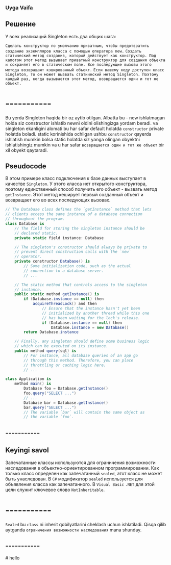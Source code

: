 ### Uyga Vaifa 

## Решение
У всех реализаций Singleton есть два общих шага:

`Сделать конструктор по умолчанию приватным, чтобы предотвратить создание экземпляров класса с помощью оператора new.`
`Создать статический метод создания, который действует как конструктор. Под капотом этот метод вызывает приватный конструктор для создания объекта и сохраняет его в статическом поле. Все последующие вызовы этого метода возвращают кэшированный объект.`
`Если вашему коду доступен класс Singleton, то он может вызвать статический метод Singleton. Поэтому каждый раз, когда вызывается этот метод, возвращается один и тот же объект.`

# -----------

Bu yerda Singleton haqida bir oz aytib otilgan. Albatta bu - new ishlatmagan holda siz constructor ishlatib newni oldini olishingizga yordam beradi.
va singleton ekanligini alomati bu har safar default holatda `constructor` private holatda boladi.
static korinishida ochilgan ushbu `constructor` qayerda ishlatish mumkin bolsa static holatda siz yanga olingan obyektni ishlatishingiz mumkin va u har safar `возвращается один и тот же объект` bir xil obyekt qaytaradi.

## Pseudocode


В этом примере класс подключения к базе данных выступает в качестве `Singleton`. У этого класса нет открытого конструктора, поэтому единственный способ получить его объект - вызвать метод `getInstance`. Этот метод кеширует первый созданный объект и возвращает его во всех последующих вызовах.


```csharp
// The Database class defines the `getInstance` method that lets
// clients access the same instance of a database connection
// throughout the program.
class Database is
    // The field for storing the singleton instance should be
    // declared static.
    private static field instance: Database

    // The singleton's constructor should always be private to
    // prevent direct construction calls with the `new`
    // operator.
    private constructor Database() is
        // Some initialization code, such as the actual
        // connection to a database server.
        // ...

    // The static method that controls access to the singleton
    // instance.
    public static method getInstance() is
        if (Database.instance == null) then
            acquireThreadLock() and then
                // Ensure that the instance hasn't yet been
                // initialized by another thread while this one
                // has been waiting for the lock's release.
                if (Database.instance == null) then
                    Database.instance = new Database()
        return Database.instance

    // Finally, any singleton should define some business logic
    // which can be executed on its instance.
    public method query(sql) is
        // For instance, all database queries of an app go
        // through this method. Therefore, you can place
        // throttling or caching logic here.
        // ...

class Application is
    method main() is
        Database foo = Database.getInstance()
        foo.query("SELECT ...")
        // ...
        Database bar = Database.getInstance()
        bar.query("SELECT ...")
        // The variable `bar` will contain the same object as
        // the variable `foo`.
```

## -----------

## Keyingi savol


Запечатанные классы используются для ограничения возможности наследования в объектно-ориентированном программировании. Как только класс определен как запечатанный `sealed`, этот класс не может быть унаследован. В `C#` модификатор `sealed` используется для объявления класса как запечатанного. В `Visual Basic` `.NET` для этой цели служит ключевое слово `NotInheritable`.

# -----------


`Sealed` bu `class` ni inherit qobilyatlarini cheklash uchun ishlatiladi. Qisqa qilib aytganda `ограничения возможности наследования` mana shunday.


## -----------

\# hello
